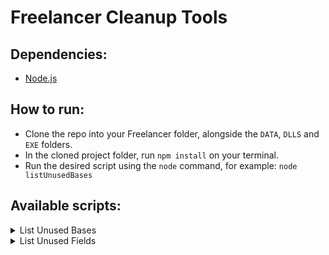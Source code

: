 # Freelancer Cleanup Tools

## Dependencies: 

- [Node.js](https://nodejs.org/en/)

## How to run:

- Clone the repo into your Freelancer folder, alongside the `DATA`, `DLLS` and `EXE` folders.
- In the cloned project folder, run `npm install` on your terminal.
- Run the desired script using the `node` command, for example: `node listUnusedBases`

## Available scripts:

<details><summary>List Unused Bases</summary>
<p>

| File Name | Parameters | 
| :---: | :---: |
| `listUnusedBases.js` | `--exclude <system names, space-separated>` |
</p>
</details>

<details><summary>List Unused Fields</summary>
<p>

| File Name | Parameters | 
| :---: | :---: |
| `listUnusedFields.js` | `--exclude <system names, space-separated>` |
</p>
</details>
